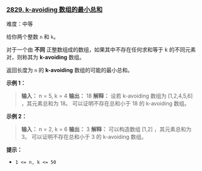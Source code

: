### [2829\. k-avoiding 数组的最小总和](https://leetcode.cn/problems/determine-the-minimum-sum-of-a-k-avoiding-array/)

难度：中等

给你两个整数 `n` 和 `k`。

对于一个由 **不同** 正整数组成的数组，如果其中不存在任何求和等于 k 的不同元素对，则称其为 **k-avoiding** 数组。

返回长度为 `n` 的 **k-avoiding** 数组的可能的最小总和。

**示例 1：**

> **输入：** n = 5, k = 4
> **输出：** 18
> **解释：** 设若 k-avoiding 数组为 [1,2,4,5,6] ，其元素总和为 18。
> 可以证明不存在总和小于 18 的 k-avoiding 数组。

**示例 2：**

> **输入：** n = 2, k = 6
> **输出：** 3
> **解释：** 可以构造数组 [1,2] ，其元素总和为 3。
> 可以证明不存在总和小于 3 的 k-avoiding 数组。

**提示：**

- `1 <= n, k <= 50`
